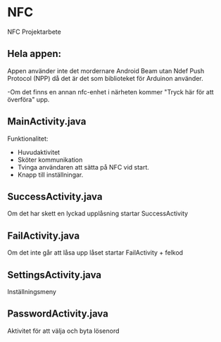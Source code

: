 NFC
===

NFC Projektarbete

Hela appen:
-------------------------------------------------------------------
Appen använder inte det mordernare Android Beam utan Ndef Push Protocol (NPP) då det är det som biblioteket för Arduinon
använder.

-Om det finns en annan nfc-enhet i närheten kommer "Tryck här för att överföra" upp.

MainActivity.java
-------------------------------------------------------------------
Funktionalitet:
- Huvudaktivitet
- Sköter kommunikation
- Tvinga användaren att sätta på NFC vid start.
- Knapp till inställningar.

SuccessActivity.java
-------------------------------------------------------------------
Om det har skett en lyckad upplåsning startar SuccessActivity


FailActivity.java
-------------------------------------------------------------------
Om det inte går att låsa upp låset startar FailActivity + felkod


SettingsActivity.java
-------------------------------------------------------------------
Inställningsmeny


PasswordActivity.java
-------------------------------------------------------------------
Aktivitet för att välja och byta lösenord




